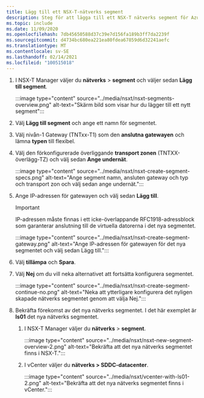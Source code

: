 ```yaml
---
title: Lägg till ett NSX-T-nätverks segment
description: Steg för att lägga till ett NSX-T nätverks segment för Azure VMware-lösningen.
ms.topic: include
ms.date: 11/09/2020
ms.openlocfilehash: 7db45650588d37c39e7d156fa189b3ff7da2239f
ms.sourcegitcommit: d4734bc680ea221ea80fdea67859d6d32241aefc
ms.translationtype: MT
ms.contentlocale: sv-SE
ms.lasthandoff: 02/14/2021
ms.locfileid: "100515018"
---
```

<!-- Used in manage-dhcp.md and tutorial-nsx-t-network-segment.md -->

1. I NSX-T Manager väljer du **nätverks**  >  **segment** och väljer sedan **Lägg till segment**. 

   :::image type="content" source="../media/nsxt/nsxt-segments-overview.png" alt-text="Skärm bild som visar hur du lägger till ett nytt segment":::

1. Välj **Lägg till segment** och ange ett namn för segmentet.

1. Välj nivån-1 Gateway (TNTxx-T1) som den **anslutna gatewayen** och lämna **typen** till flexibel.

1. Välj den förkonfigurerade överliggande **transport zonen** (TNTXX-överlägg-TZ) och välj sedan **Ange undernät**. 

   :::image type="content" source="../media/nsxt/nsxt-create-segment-specs.png" alt-text="Ange segment namn, ansluten gateway och typ och transport zon och välj sedan ange undernät.":::

1. Ange IP-adressen för gatewayen och välj sedan **Lägg till**. 

   >[!IMPORTANT]
   >IP-adressen måste finnas i ett icke-överlappande RFC1918-adressblock som garanterar anslutning till de virtuella datorerna i det nya segmentet.

   :::image type="content" source="../media/nsxt/nsxt-create-segment-gateway.png" alt-text="Ange IP-adressen för gatewayen för det nya segmentet och välj sedan Lägg till.":::

1. Välj **tillämpa** och **Spara**.

1. Välj **Nej** om du vill neka alternativet att fortsätta konfigurera segmentet. 

   :::image type="content" source="../media/nsxt/nsxt-create-segment-continue-no.png" alt-text="Neka att ytterligare konfigurera det nyligen skapade nätverks segmentet genom att välja Nej.":::

1. Bekräfta förekomst av det nya nätverks segmentet. I det här exemplet är **ls01** det nya nätverks segmentet.

   1. I NSX-T Manager väljer du **nätverks**  >  **segment**. 

      :::image type="content" source="../media/nsxt/nsxt-new-segment-overview-2.png" alt-text="Bekräfta att det nya nätverks segmentet finns i NSX-T.":::

   1. I vCenter väljer du **nätverks > SDDC-datacenter**.

      :::image type="content" source="../media/nsxt/vcenter-with-ls01-2.png" alt-text="Bekräfta att det nya nätverks segmentet finns i vCenter.":::